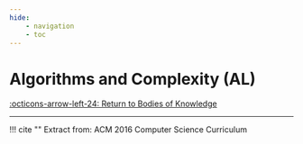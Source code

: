 ```yaml
---
hide:
    - navigation
    - toc
---
```

# Algorithms and Complexity (AL)

[:octicons-arrow-left-24: Return to Bodies of Knowledge](/Bodies-of-Knowledge/)

---



!!! cite ""
    Extract from: ACM 2016 Computer Science Curriculum

<!--## Units

---

<div class="container px-4 py-2" id="custom-cards">
    <div class="row row-cols-1 row-cols-lg-3 align-items-stretch g-4 py-3">
        <div class="col">
            <a href="02_Parallelism-Fundamentals">
                <div class="card card-cover h-100 overflow-hidden text-white bg-dark rounded-5 shadow-lg">
                    <div class="d-flex flex-column h-100 p-5 pb-3 text-white text-shadow-1">
                        <h2>PD/Parallelism Fundamentals</h2>
                    </div>
                </div>
            </a>
        </div>
        <div class="col">
            <a href="03_Parallel-Decomposition">
                <div class="card card-cover h-100 overflow-hidden text-white bg-dark rounded-5 shadow-lg">
                    <div class="d-flex flex-column h-100 p-5 pb-3 text-white text-shadow-1">
                        <h2>PD/Parallel Decomposition</h2>
                    </div>
                </div>
            </a>
        </div>
        <div class="col">
            <a href="04_Communication-Coordination">
                <div class="card card-cover h-100 overflow-hidden text-white bg-dark rounded-5 shadow-lg">
                    <div class="d-flex flex-column h-100 p-5 pb-3 text-shadow-1">
                        <h2>PD/Communication and Coordination</h2>
                    </div>
                </div>
            </a>
        </div>
    </div>
    <div class="row row-cols-1 row-cols-lg-3 align-items-stretch g-4 py-3">
        <div class="col">
            <a href="05_Parallel-Algorithms-Analysis-Programming">
                <div class="card card-cover h-100 overflow-hidden text-white bg-dark rounded-5 shadow-lg">
                    <div class="d-flex flex-column h-100 p-5 pb-3 text-white text-shadow-1">
                        <h2>PD/Parallel Algorithms, Analysis, and Programming</h2>
                    </div>
                </div>
            </a>
        </div>
        <div class="col">
            <a href="06_Parallel-Architecture">
                <div class="card card-cover h-100 overflow-hidden text-white bg-dark rounded-5 shadow-lg">
                    <div class="d-flex flex-column h-100 p-5 pb-3 text-white text-shadow-1">
                        <h2>PD/Parallel Architecture</h2>
                    </div>
                </div>
            </a>
        </div>
        <div class="col">
            <a href="07_Parallel-Performance">
                <div class="card card-cover h-100 overflow-hidden text-white bg-dark rounded-5 shadow-lg">
                    <div class="d-flex flex-column h-100 p-5 pb-3 text-shadow-1">
                        <h2>PD/Parallel Performance</h2>
                    </div>
                </div>
            </a>
        </div>
    </div>
    <div class="row row-cols-1 row-cols-lg-3 align-items-stretch g-4 py-3">
        <div class="col">
            <a href="08_Distributed-Systems">
                <div class="card card-cover h-100 overflow-hidden text-white bg-dark rounded-5 shadow-lg">
                    <div class="d-flex flex-column h-100 p-5 pb-3 text-white text-shadow-1">
                        <h2>PD/Distributed Systems</h2>
                    </div>
                </div>
            </a>
        </div>
        <div class="col">
            <a href="09_Cloud-Computing">
                <div class="card card-cover h-100 overflow-hidden text-white bg-dark rounded-5 shadow-lg">
                    <div class="d-flex flex-column h-100 p-5 pb-3 text-white text-shadow-1">
                        <h2>PD/Cloud Computing</h2>
                    </div>
                </div>
            </a>
        </div>
        <div class="col">
            <a href="10_Formal-Models-Semantics">
                <div class="card card-cover h-100 overflow-hidden text-white bg-dark rounded-5 shadow-lg">
                    <div class="d-flex flex-column h-100 p-5 pb-3 text-shadow-1">
                        <h2>PD/Formal Models and Semantics</h2>
                    </div>
                </div>
            </a>
        </div>
    </div>
</div>-->
